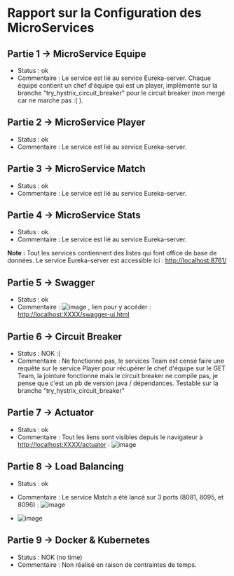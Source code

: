 # Rapport sur la Configuration des MicroServices

## Partie 1 -> MicroService Equipe
- Status : ok
- Commentaire : Le service est lié au service Eureka-server. Chaque équipe contient un chef d'équipe qui est un player, implémenté sur la branche "try_hystrix_circuit_breaker" pour le circuit breaker (non mergé car ne marche pas :( ).

## Partie 2 -> MicroService Player
- Status : ok
- Commentaire : Le service est lié au service Eureka-server.

## Partie 3 -> MicroService Match
- Status : ok
- Commentaire : Le service est lié au service Eureka-server.

## Partie 4 -> MicroService Stats
- Status : ok
- Commentaire : Le service est lié au service Eureka-server.

**Note :** Tout les services contiennent des listes qui font office de base de données. Le service Eureka-server est accessible ici : [http://localhost:8761/](http://localhost:8761/)

## Partie 5 -> Swagger
- Status : ok
- Commentaire : ![image](https://github.com/Quentin-creat/java_intense/assets/66668804/2f143558-ab22-4da4-8a00-791a75619808)
, lien pour y accéder : [http://localhost:XXXX/swagger-ui.html](http://localhost:XXXX/swagger-ui.html)

## Partie 6 -> Circuit Breaker
- Status : NOK :(
- Commentaire : Ne fonctionne pas, le services Team est censé faire une requête sur le service Player pour récupérer le chef d'équipe sur le GET Team, la jointure fonctionne mais le circuit breaker ne compile pas, je pense que c'est un pb de version java / dépendances. Testable sur la branche "try_hystrix_circuit_breaker"

## Partie 7 -> Actuator
- Status : ok
- Commentaire : Tout les liens sont visibles depuis le navigateur à [http://localhost:XXXX/actuator](http://localhost:XXXX/actuator) : ![image](https://github.com/Quentin-creat/java_intense/assets/66668804/289d3e89-6bed-411f-8b57-690f4bee48c2)


## Partie 8 -> Load Balancing
- Status : ok
- Commentaire : Le service Match a été lancé sur 3 ports (8081, 8095, et 8096) : ![image](https://github.com/Quentin-creat/java_intense/assets/66668804/3dd8c00d-0329-4ee4-a05b-8d4ef929ffe8)

- ![image](https://github.com/Quentin-creat/java_intense/assets/66668804/e39a357d-76c8-41c4-99b7-25dc0a7af5a6)


## Partie 9 -> Docker & Kubernetes
- Status : NOK (no time)
- Commentaire : Non réalisé en raison de contraintes de temps.
